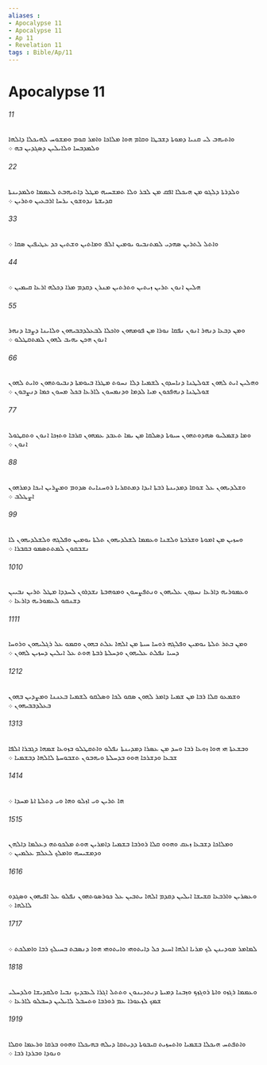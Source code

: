 ```yaml
---
aliases : 
- Apocalypse 11
- Apocalypse 11
- Ap 11
- Revelation 11
tags : Bible/Ap/11
---
```


# Apocalypse 11

###### 11
ܘܐܬܝܗܒ ܠܝ ܩܢܝܐ ܕܡܘܬܐ ܕܫܒܛܐ ܘܩܐܡ ܗܘܐ ܡܠܐܟܐ ܘܐܡܪ ܩܘܡ ܘܡܫܘܚ ܠܗܝܟܠܐ ܕܐܠܗܐ ܘܠܡܕܒܚܐ ܘܠܐܝܠܝܢ ܕܤܓܕܝܢ ܒܗ ܀
###### 22
ܘܠܕܪܬܐ ܕܠܓܘ ܡܢ ܗܝܟܠܐ ܐܦܩ ܡܢ ܠܒܪ ܘܠܐ ܬܡܫܚܝܗ ܡܛܠ ܕܐܬܝܗܒܬ ܠܥܡܡܐ ܘܠܡܕܝܢܬܐ ܩܕܝܫܬܐ ܢܕܘܫܘܢ ܝܪܚܐ ܐܪܒܥܝܢ ܘܬܪܝܢ ܀
###### 33
ܘܐܬܠ ܠܬܪܝܢ ܤܗܕܝ ܠܡܬܢܒܝܘ ܝܘܡܝܢ ܐܠܦ ܘܡܐܬܝܢ ܘܫܬܝܢ ܟܕ ܥܛܝܦܝܢ ܤܩܐ ܀
###### 44
ܗܠܝܢ ܐܢܘܢ ܬܪܝܢ ܙܝܬܝܢ ܘܬܪܬܝܢ ܡܢܪܢ ܕܩܕܡ ܡܪܐ ܕܟܠܗ ܐܪܥܐ ܩܝܡܝܢ ܀
###### 55
ܘܡܢ ܕܒܥܐ ܕܢܗܪ ܐܢܘܢ ܢܦܩܐ ܢܘܪܐ ܡܢ ܦܘܡܗܘܢ ܘܐܟܠܐ ܠܒܥܠܕܒܒܝܗܘܢ ܘܠܐܝܢܐ ܕܨܒܐ ܕܢܗܪ ܐܢܘܢ ܗܟܢ ܝܗܝܒ ܠܗܘܢ ܠܡܬܩܛܠܘ ܀
###### 66
ܘܗܠܝܢ ܐܝܬ ܠܗܘܢ ܫܘܠܛܢܐ ܕܢܐܚܕܘܢ ܠܫܡܝܐ ܕܠܐ ܢܚܘܬ ܡܛܪܐ ܒܝܘܡܬܐ ܕܢܒܝܘܬܗܘܢ ܘܐܝܬ ܠܗܘܢ ܫܘܠܛܢܐ ܕܢܗܦܟܘܢ ܡܝܐ ܠܕܡܐ ܘܕܢܡܚܘܢ ܠܐܪܥܐ ܒܟܠ ܡܚܘܢ ܟܡܐ ܕܢܨܒܘܢ ܀
###### 77
ܘܡܐ ܕܫܡܠܝܘ ܤܗܕܘܬܗܘܢ ܚܝܘܬܐ ܕܤܠܩܐ ܡܢ ܝܡܐ ܬܥܒܕ ܥܡܗܘܢ ܩܪܒܐ ܘܬܙܟܐ ܐܢܘܢ ܘܬܩܛܘܠ ܐܢܘܢ ܀
###### 88
ܘܫܠܕܝܗܘܢ ܥܠ ܫܘܩܐ ܕܡܕܝܢܬܐ ܪܒܬܐ ܐܝܕܐ ܕܡܬܩܪܝܐ ܪܘܚܢܐܝܬ ܤܕܘܡ ܘܡܨܪܝܢ ܐܝܟܐ ܕܡܪܗܘܢ ܐܨܛܠܒ ܀
###### 99
ܘܚܙܝܢ ܡܢ ܐܡܘܬܐ ܘܫܪܒܬܐ ܘܠܫܢܐ ܘܥܡܡܐ ܠܫܠܕܝܗܘܢ ܬܠܬܐ ܝܘܡܝܢ ܘܦܠܓܗ ܘܠܫܠܕܝܗܘܢ ܠܐ ܢܫܒܩܘܢ ܠܡܬܬܤܡܘ ܒܩܒܪܐ ܀
###### 1010
ܘܥܡܘܪܝܗ ܕܐܪܥܐ ܢܚܕܘܢ ܥܠܝܗܘܢ ܘܢܬܦܨܚܘܢ ܘܡܘܗܒܬܐ ܢܫܕܪܘܢ ܠܚܕܕܐ ܡܛܠ ܬܪܝܢ ܢܒܝܝܢ ܕܫܢܩܘ ܠܥܡܘܪܝܗ ܕܐܪܥܐ ܀
###### 1111
ܘܡܢ ܒܬܪ ܬܠܬܐ ܝܘܡܝܢ ܘܦܠܓܗ ܪܘܚܐ ܚܝܬܐ ܡܢ ܐܠܗܐ ܥܠܬ ܒܗܘܢ ܘܩܡܘ ܥܠ ܪܓܠܝܗܘܢ ܘܪܘܚܐ ܕܚܝܐ ܢܦܠܬ ܥܠܝܗܘܢ ܘܕܚܠܬܐ ܪܒܬܐ ܗܘܬ ܥܠ ܐܝܠܝܢ ܕܚܙܝܢ ܠܗܘܢ ܀
###### 1212
ܘܫܡܥܘ ܩܠܐ ܪܒܐ ܡܢ ܫܡܝܐ ܕܐܡܪ ܠܗܘܢ ܤܩܘ ܠܟܐ ܘܤܠܩܘ ܠܫܡܝܐ ܒܥܢܢܐ ܘܡܨܕܝܢ ܒܗܘܢ ܒܥܠܕܒܒܝܗܘܢ ܀
###### 1313
ܘܒܫܥܬܐ ܗܝ ܗܘܐ ܙܘܥܐ ܪܒܐ ܘܚܕ ܡܢ ܥܤܪܐ ܕܡܕܝܢܬܐ ܢܦܠܘ ܘܐܬܩܛܠܘ ܒܙܘܥܐ ܫܡܗܐ ܕܓܒܪܐ ܐܠܦܐ ܫܒܥܐ ܘܕܫܪܟܐ ܗܘܘ ܒܕܚܠܬܐ ܘܝܗܒܘܢ ܬܫܒܘܚܬܐ ܠܐܠܗܐ ܕܒܫܡܝܐ ܀
###### 1414
ܗܐ ܬܪܝܢ ܘܝ ܐܙܠܘ ܘܗܐ ܘܝ ܕܬܠܬܐ ܐܬܐ ܡܚܕܐ ܀
###### 1515
ܘܡܠܐܟܐ ܕܫܒܥܐ ܙܥܩ ܘܗܘܘ ܩܠܐ ܪܘܪܒܐ ܒܫܡܝܐ ܕܐܡܪܝܢ ܗܘܬ ܡܠܟܘܬܗ ܕܥܠܡܐ ܕܐܠܗܢ ܘܕܡܫܝܚܗ ܘܐܡܠܟ ܠܥܠܡ ܥܠܡܝܢ ܀
###### 1616
ܘܥܤܪܝܢ ܘܐܪܒܥܐ ܩܫܝܫܐ ܐܝܠܝܢ ܕܩܕܡ ܐܠܗܐ ܝܬܒܝܢ ܥܠ ܟܘܪܤܘܬܗܘܢ ܢܦܠܘ ܥܠ ܐܦܝܗܘܢ ܘܤܓܕܘ ܠܐܠܗܐ ܀
###### 1717
ܠܡܐܡܪ ܡܘܕܝܢܢ ܠܟ ܡܪܝܐ ܐܠܗܐ ܐܚܝܕ ܟܠ ܕܐܝܬܘܗܝ ܘܐܝܬܘܗܝ ܗܘܐ ܕܢܤܒܬ ܒܚܝܠܟ ܪܒܐ ܘܐܡܠܟܬ ܀
###### 1818
ܘܥܡܡܐ ܪܓܙܘ ܘܐܬܐ ܪܘܓܙܟ ܘܙܒܢܐ ܕܡܝܬܐ ܕܢܬܕܝܢܘܢ ܘܬܬܠ ܐܓܪܐ ܠܥܒܕܝܟ ܢܒܝܐ ܘܠܩܕܝܫܐ ܘܠܕܚܠܝ ܫܡܟ ܠܙܥܘܪܐ ܥܡ ܪܘܪܒܐ ܘܬܚܒܠ ܠܐܝܠܝܢ ܕܚܒܠܘ ܠܐܪܥܐ ܀
###### 1919
ܘܐܬܦܬܚ ܗܝܟܠܐ ܒܫܡܝܐ ܘܐܬܚܙܝܬ ܩܝܒܘܬܐ ܕܕܝܬܩܐ ܕܝܠܗ ܒܗܝܟܠܐ ܘܗܘܘ ܒܪܩܐ ܘܪܥܡܐ ܘܩܠܐ ܘܢܘܕܐ ܘܒܪܕܐ ܪܒܐ ܀
